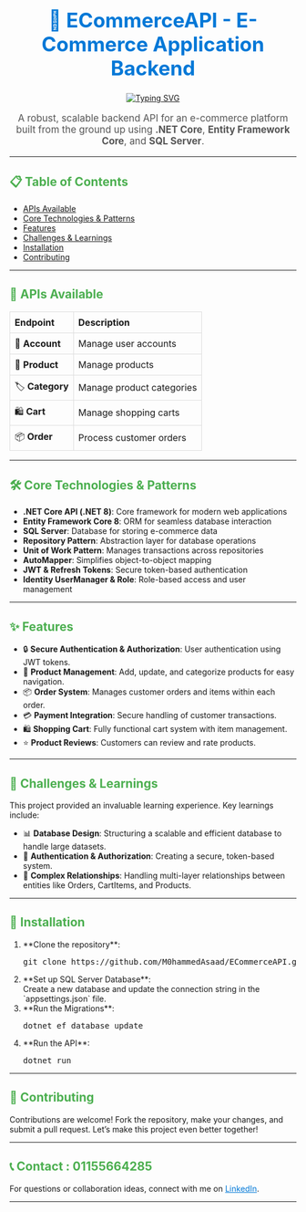 <div align="center">
  <h1 style="font-size: 2.5em; color: #0078D7;">🚀 ECommerceAPI - E-Commerce Application Backend</h1>
  
  <a href="https://readme-typing-svg.herokuapp.com?font=Fira+Code&size=35&duration=3000&pause=1000&color=3BE0F7&center=true&vCenter=true&width=1000&lines=Welcome+to+ECommerceAPI%2C+an+E-Commerce+Backend+API+%F0%9F%9A%80">
    <img src="https://readme-typing-svg.herokuapp.com?font=Fira+Code&size=35&duration=3000&pause=1000&color=3BE0F7&center=true&vCenter=true&width=1000&lines=Welcome+to+ECommerceAPI%2C+an+E-Commerce+Backend+API+%F0%9F%9A%80" alt="Typing SVG">
  </a>
  
  <p style="font-size: 1.2em; color: #555;">A robust, scalable backend API for an e-commerce platform built from the ground up using <b>.NET Core</b>, <b>Entity Framework Core</b>, and <b>SQL Server</b>.</p>
</div>

---

<h2 style="color: #4CAF50;">📋 Table of Contents</h2>

- [APIs Available](#-apis-available)
- [Core Technologies & Patterns](#-core-technologies--patterns)
- [Features](#-features)
- [Challenges & Learnings](#-challenges--learnings)
- [Installation](#-installation)
- [Contributing](#-contributing)

---

<h2 id="apis-available" style="color: #4CAF50;">🔗 APIs Available</h2>

<table style="width: 100%; border-collapse: collapse;">
  <thead>
    <tr>
      <th style="text-align: left; padding: 8px; border: 1px solid #ddd;">Endpoint</th>
      <th style="text-align: left; padding: 8px; border: 1px solid #ddd;">Description</th>
    </tr>
  </thead>
  <tbody>
    <tr>
      <td style="padding: 8px; border: 1px solid #ddd;">👤 <b>Account</b></td>
      <td style="padding: 8px; border: 1px solid #ddd;">Manage user accounts</td>
    </tr>
    <tr>
      <td style="padding: 8px; border: 1px solid #ddd;">🛒 <b>Product</b></td>
      <td style="padding: 8px; border: 1px solid #ddd;">Manage products</td>
    </tr>
    <tr>
      <td style="padding: 8px; border: 1px solid #ddd;">🏷️ <b>Category</b></td>
      <td style="padding: 8px; border: 1px solid #ddd;">Manage product categories</td>
    </tr>
    <tr>
      <td style="padding: 8px; border: 1px solid #ddd;">🛍️ <b>Cart</b></td>
      <td style="padding: 8px; border: 1px solid #ddd;">Manage shopping carts</td>
    </tr>
    <tr>
      <td style="padding: 8px; border: 1px solid #ddd;">📦 <b>Order</b></td>
      <td style="padding: 8px; border: 1px solid #ddd;">Process customer orders</td>
    </tr>
  </tbody>
</table>

---

<h2 id="core-technologies--patterns" style="color: #4CAF50;">🛠 Core Technologies & Patterns</h2>

<ul>
  <li><b>.NET Core API (.NET 8)</b>: Core framework for modern web applications</li>
  <li><b>Entity Framework Core 8</b>: ORM for seamless database interaction</li>
  <li><b>SQL Server</b>: Database for storing e-commerce data</li>
  <li><b>Repository Pattern</b>: Abstraction layer for database operations</li>
  <li><b>Unit of Work Pattern</b>: Manages transactions across repositories</li>
  <li><b>AutoMapper</b>: Simplifies object-to-object mapping</li>
  <li><b>JWT & Refresh Tokens</b>: Secure token-based authentication</li>
  <li><b>Identity UserManager & Role</b>: Role-based access and user management</li>
</ul>

---

<h2 id="features" style="color: #4CAF50;">✨ Features</h2>

<ul>
  <li>🔒 <b>Secure Authentication & Authorization</b>: User authentication using JWT tokens.</li>
  <li>🛒 <b>Product Management</b>: Add, update, and categorize products for easy navigation.</li>
  <li>📦 <b>Order System</b>: Manages customer orders and items within each order.</li>
  <li>💳 <b>Payment Integration</b>: Secure handling of customer transactions.</li>
  <li>🛍️ <b>Shopping Cart</b>: Fully functional cart system with item management.</li>
  <li>⭐ <b>Product Reviews</b>: Customers can review and rate products.</li>
</ul>

---

<h2 id="challenges--learnings" style="color: #4CAF50;">🧠 Challenges & Learnings</h2>

<p>This project provided an invaluable learning experience. Key learnings include:</p>
<ul>
  <li>📊 <b>Database Design</b>: Structuring a scalable and efficient database to handle large datasets.</li>
  <li>🔐 <b>Authentication & Authorization</b>: Creating a secure, token-based system.</li>
  <li>🔄 <b>Complex Relationships</b>: Handling multi-layer relationships between entities like Orders, CartItems, and Products.</li>
</ul>

---

<h2 id="installation" style="color: #4CAF50;">🚀 Installation</h2>

<ol>
  <li>**Clone the repository**:
    <pre>git clone https://github.com/M0hammedAsaad/ECommerceAPI.git</pre>
  </li>
  <li>**Set up SQL Server Database**:
    <br>Create a new database and update the connection string in the `appsettings.json` file.
  </li>
  <li>**Run the Migrations**:
    <pre>dotnet ef database update</pre>
  </li>
  <li>**Run the API**:
    <pre>dotnet run</pre>
  </li>
</ol>

---

<h2 id="contributing" style="color: #4CAF50;">🤝 Contributing</h2>

<p>Contributions are welcome! Fork the repository, make your changes, and submit a pull request. Let’s make this project even better together!</p>

---

<h2 id="contact" style="color: #4CAF50;">📞 Contact : 01155664285 </h2>

<p>For questions or collaboration ideas, connect with me on <a href="https://www.linkedin.com/in/mohammed-asaad-93b14523b/" target="_blank" style="color: #0078D7;">LinkedIn</a>.</p>

---


